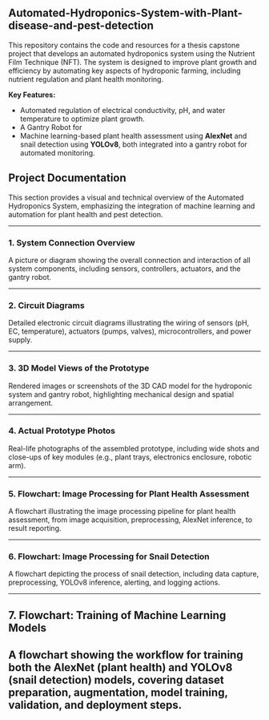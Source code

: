 ## Automated-Hydroponics-System-with-Plant-disease-and-pest-detection

This repository contains the code and resources for a thesis capstone project that develops an automated hydroponics system using the Nutrient Film Technique (NFT). The system is designed to improve plant growth and efficiency by automating key aspects of hydroponic farming, including nutrient regulation and plant health monitoring.

**Key Features:**
- Automated regulation of electrical conductivity, pH, and water temperature to optimize plant growth.
- A Gantry Robot for 
- Machine learning-based plant health assessment using **AlexNet** and snail detection using **YOLOv8**, both integrated into a gantry robot for automated monitoring.

## Project Documentation

This section provides a visual and technical overview of the Automated Hydroponics System, emphasizing the integration of machine learning and automation for plant health and pest detection.

---

### 1. System Connection Overview

A picture or diagram showing the overall connection and interaction of all system components, including sensors, controllers, actuators, and the gantry robot.

---

### 2. Circuit Diagrams

Detailed electronic circuit diagrams illustrating the wiring of sensors (pH, EC, temperature), actuators (pumps, valves), microcontrollers, and power supply.

---

### 3. 3D Model Views of the Prototype

Rendered images or screenshots of the 3D CAD model for the hydroponic system and gantry robot, highlighting mechanical design and spatial arrangement.

---

### 4. Actual Prototype Photos

Real-life photographs of the assembled prototype, including wide shots and close-ups of key modules (e.g., plant trays, electronics enclosure, robotic arm).

---

### 5. Flowchart: Image Processing for Plant Health Assessment

A flowchart illustrating the image processing pipeline for plant health assessment, from image acquisition, preprocessing, AlexNet inference, to result reporting.

---

### 6. Flowchart: Image Processing for Snail Detection

A flowchart depicting the process of snail detection, including data capture, preprocessing, YOLOv8 inference, alerting, and logging actions.

---

## 7. Flowchart: Training of Machine Learning Models

A flowchart showing the workflow for training both the AlexNet (plant health) and YOLOv8 (snail detection) models, covering dataset preparation, augmentation, model training, validation, and deployment steps.
---
